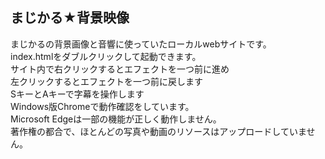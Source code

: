 ## まじかる★背景映像

まじかるの背景画像と音響に使っていたローカルwebサイトです。<br>
index.htmlをダブルクリックして起動できます。<br>
サイト内で右クリックするとエフェクトを一つ前に進め<br>
左クリックするとエフェクトを一つ前に戻します<br>
SキーとAキーで字幕を操作します<br>
Windows版Chromeで動作確認をしています。<br>
Microsoft Edgeは一部の機能が正しく動作しません。<br>
著作権の都合で、ほとんどの写真や動画のリソースはアップロードしていません。<br>